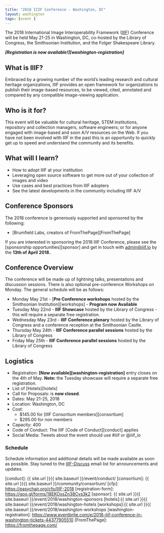 ```yaml
---
title: "2018 IIIF Conference - Washington, DC"
layout: washington
tags: [event ]
---
```


The 2018 International Image Interoperability Framework ([IIIF][home-page]) Conference will be held May 21-25 in Washington, DC, co-hosted by the Library of Congress, the Smithsonian Institution, and the Folger Shakespeare Library.

***[Registration is now available!][washington-registration]***

## What is IIIF?
Embraced by a growing number of the world’s leading research and cultural heritage organizations, IIIF provides an open framework for organizations to publish their image-based resources, to be viewed, cited, annotated and compared by any compatible image-viewing application.

## Who is it for?
This event will be valuable for cultural heritage, STEM institutions, repository and collection managers, software engineers; or for anyone engaged with image-based and soon A/V resources on the Web. If you have not been involved with IIIF in the past this is an opportunity to quickly get up to speed and understand the community and its benefits.

## What will I learn?
 * How to adopt IIIF at your institution
 * Leveraging open source software to get more out of your collection of images and video
 * Use cases and best practices from IIIF adopters
 * See the latest developments in the community including IIIF A/V

## Conference Sponsors

The 2018 conference is generously supported and sponsored by the following:
 * [Brumfield Labs, creators of FromThePage][FromThePage]

If you are interested in sponsoring the 2018 IIIF Conference, please see the [sponsorship opportunities][sponsor] and get in touch with admin@iiif.io by the **13th of April 2018**..

## Conference Overview
The conference will be made up of lightning talks, presentations and discussion sessions. There is also optional pre-conference Workshops on Monday. The general schedule will be as follows:

* Monday May 21st - [**Pre Conference workshops** hosted by the Smithsonian Institution][workshops] - **Program now Available**
* Tuesday May 22nd - **IIIF Showcase** hosted by the Library of Congress - this will require a separate free registration.
* Wednesday May 23rd - **IIIF Conference plenary** hosted by the Library of Congress and a conference reception at the Smithsonian Castle.
* Thursday May 24th - **IIIF Conference parallel sessions** hosted by the Library of Congress
* Friday May 25th - **IIIF Conference parallel sessions** hosted by the Library of Congress

## Logistics

* Registration: **[Now available][washington-registration]** entry closes on the 4th of May. **Note:** the Tuesday showcase will require a separate free registration.
* List of [Hotels][hotels]
* Call for Proposals: is **now closed**.
* Dates: May 21-25, 2018
* Location: Washington, DC
* Cost:
   * $145.00 for [IIIF Consortium members][consortium]
   * $295.00 for non members
* Capacity: 400
* Code of Conduct: The IIIF [Code of Conduct][conduct] applies
* Social Media: Tweets about the event should use #iiif or @iiif_io

### Schedule

Schedule information and additional details will be made available as soon as possible. Stay tuned to the [IIIF-Discuss][iiif-discuss] email list for announcements and updates.

[home-page]: http://iiif.io/
[iiif-discuss]: https://groups.google.com/forum/#!forum/iiif-discuss
[conduct]: {{ site.url }}{{ site.baseurl }}/event/conduct/
[consortium]: {{ site.url }}{{ site.baseurl }}/community/consortium/
[cfp]: https://easychair.org/cfp/IIIF-2018
[registration-form]: https://goo.gl/forms/18EKOxsZn38Cvs3k2
[sponsor]: {{ site.url }}{{ site.baseurl }}/event/2018/washington-sponsors
[hotels]:{{ site.url }}{{ site.baseurl }}/event/2018/washington-hotels
[workshops]:{{ site.url }}{{ site.baseurl }}/event/2018/washington-workshops
[washington-registration]: https://www.eventbrite.com/e/2018-iiif-conference-in-washington-tickets-44377905510
[FromThePage]: https://fromthepage.com/
